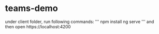 # teams-demo
under client folder, run following commands:
''' npm install 
ng serve '''
and then open https://localhost:4200
